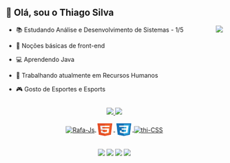 ## 👋 Olá, sou o Thiago Silva

<img height="180em" align="right" src="https://i.imgur.com/lNS4NcM.png"/>

<p>

- 📚 Estudando Análise e Desenvolvimento de Sistemas - 1/5

- 🎨 Noções básicas de front-end

- 💻 Aprendendo Java

- 💼 Trabalhando atualmente em Recursos Humanos

- 🎮 Gosto de Esportes e Esports
  
##
  
<div align="center">
  <a href="https://github.com/ssthiag0">
  <img height="180em" src="https://github-readme-stats.vercel.app/api?username=ssthiag0&show_icons=true&theme=gotham&include_all_commits=true&count_private=true"/>
  <img height="180em" src="https://github-readme-stats.vercel.app/api/top-langs/?username=ssthiag0&layout=compact&langs_count=7&theme=gotham"/>
</div>
  
<div style="display: inline_block" align="center"><br>
  <img align="center" alt="Rafa-Js" height="30" width="40" src="https://cdn.jsdelivr.net/gh/devicons/devicon/icons/java/java-original-wordmark.svg">
  <img align="center" alt="thi-HTML" height="30" width="40" src="https://raw.githubusercontent.com/devicons/devicon/master/icons/html5/html5-original.svg">
  <img align="center" alt="thi-CSS" height="30" width="40" src="https://raw.githubusercontent.com/devicons/devicon/master/icons/css3/css3-original.svg">
  <img align="center" alt="thi-CSS" height="30" width="40" src="https://cdn.jsdelivr.net/gh/devicons/devicon/icons/bootstrap/bootstrap-original-wordmark.svg">
</div>

  ##
  
<div align="center"> 
  <a href="https://www.instagram.com/ssthigas_" target="_blank"><img src="https://img.shields.io/badge/-Instagram-%23E4405F?style=for-the-badge&logo=instagram&logoColor=white" target="_blank"></a>
  <a href="https://www.twitch.tv/dixontupper" target="_blank"><img src="https://img.shields.io/badge/Twitch-9146FF?style=for-the-badge&logo=twitch&logoColor=white" target="_blank"></a>
  <a href ="mailto:thigsilva23@gmail.com"><img src="https://img.shields.io/badge/-Gmail-%23333?style=for-the-badge&logo=gmail&logoColor=white" target="_blank"></a>
  <a href="https://www.linkedin.com/in/thiago-santos-309042183" target="_blank"><img src="https://img.shields.io/badge/-LinkedIn-%230077B5?style=for-the-badge&logo=linkedin&logoColor=white" target="_blank"></a> 
 
</div>
